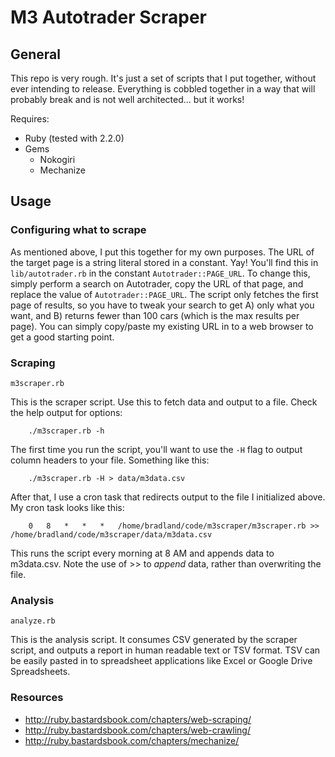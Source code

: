 # M3 Autotrader Scraper

## General

This repo is very rough. It's just a set of scripts that I put together, without ever intending to release. Everything is cobbled together in a way that will probably break and is not well architected... but it works!

Requires:

* Ruby (tested with 2.2.0)
* Gems
    * Nokogiri
    * Mechanize

## Usage

### Configuring what to scrape

As mentioned above, I put this together for my own purposes. The URL of the target page is a string literal stored in a constant. Yay! You'll find this in `lib/autotrader.rb` in the constant `Autotrader::PAGE_URL`. To change this, simply perform a search on Autotrader, copy the URL of that page, and replace the value of `Autotrader::PAGE_URL`. The script only fetches the first page of results, so you have to tweak your search to get A) only what you want, and B) returns fewer than 100 cars (which is the max results per page). You can simply copy/paste my existing URL in to a web browser to get a good starting point.

### Scraping

`m3scraper.rb`

This is the scraper script. Use this to fetch data and output to a file. Check the help output for options:

        ./m3scraper.rb -h

The first time you run the script, you'll want to use the `-H` flag to output column headers to your file. Something like this:

        ./m3scraper.rb -H > data/m3data.csv

After that, I use a cron task that redirects output to the file I initialized above. My cron task looks like this:

        0   8   *   *   *   /home/bradland/code/m3scraper/m3scraper.rb >> /home/bradland/code/m3scraper/data/m3data.csv

This runs the script every morning at 8 AM and appends data to m3data.csv. Note the use of >> to _append_ data, rather than overwriting the file.

### Analysis

`analyze.rb`

This is the analysis script. It consumes CSV generated by the scraper script, and outputs a report in human readable text or TSV format. TSV can be easily pasted in to spreadsheet applications like Excel or Google Drive Spreadsheets.

### Resources

* http://ruby.bastardsbook.com/chapters/web-scraping/
* http://ruby.bastardsbook.com/chapters/web-crawling/
* http://ruby.bastardsbook.com/chapters/mechanize/